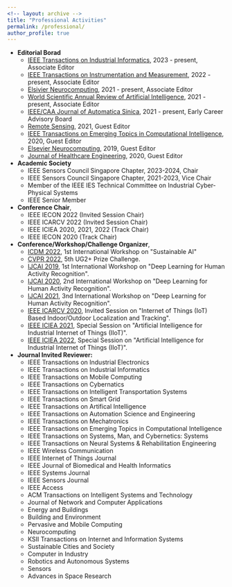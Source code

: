 ```yaml
---
<!-- layout: archive -->
title: "Professional Activities"
permalink: /professional/
author_profile: true
---
```

* **Editorial Borad**
  * [IEEE Transactions on Industrial Informatics](https://ieeexplore.ieee.org/xpl/RecentIssue.jsp?punumber=9424), 2023 - present, Associate Editor
  * [IEEE Transactions on Instrumentation and Measurement](https://ieeexplore.ieee.org/xpl/RecentIssue.jsp?punumber=19), 2022 - present, Associate Editor
  * [Elsivier Neurocomputing](https://www.journals.elsevier.com/neurocomputing), 2021 - present, Associate Editor
  * [World Scientific Annual Review of Artificial Intelligence](https://www.worldscientific.com/worldscinet/wsarai), 2021 - present, Associate Editor
  * [IEEE/CAA Journal of Automatica Sinica](https://www.ieee-jas.net/), 2021 - present, Early Career Advisory Board
  * [Remote Sensing](https://www.mdpi.com/journal/remotesensing/special_issues/NeuralNetwork_rs), 2021, Guest Editor
  * [IEEE Transactions on Emerging Topics in Computational Intelligence](https://cis.ieee.org/images/files/Publications/TETCI/SI18_CFP_IoT_HAR.pdf), 2020, Guest Editor
  * [Elsevier Neurocomputing](https://www.journals.elsevier.com/neurocomputing), 2019, Guest Editor
  * [Journal of Healthcare Engineering](https://www.hindawi.com/journals/jhe/), 2020, Guest Editor
* **Academic Society**
  * IEEE Sensors Council Singapore Chapter, 2023-2024, Chair 
  * IEEE Sensors Council Singapore Chapter, 2021-2023, Vice Chair 
  * Member of the IEEE IES Technical Committee on Industrial Cyber-Physical Systems
  * IEEE Senior Member
* **Conference Chair**, 
  * IEEE IECON 2022 (Invited Session Chair)
  * IEEE ICARCV 2022 (Invited Session Chair)
  * IEEE ICIEA 2020, 2021, 2022 (Track Chair)
  * IEEE IECON 2020 (Track Chair)
* **Conference/Workshop/Challenge Organizer**, 
  * [ICDM 2022](https://sustainai.github.io/icdm2022_workshop/), 1st International Workshop on "Sustainable AI"
  * [CVPR 2022](https://cvpr2022.thecvf.com/), 5th UG2+ Prize Challenge.
  * [IJCAI 2019](https://ijcai19.org/), 1st International Workshop on "Deep Learning for Human Activity Recognition".
  * [IJCAI 2020](https://ijcai20.org/), 2nd International Workshop on "Deep Learning for Human Activity Recognition".
  * [IJCAI 2021](https://ijcai21.org/), 3nd International Workshop on "Deep Learning for Human Activity Recognition".
  * [IEEE ICARCV 2020](https://www.icarcv.sg/), Invited Session on "Internet of Things (IoT) Based Indoor/Outdoor Localization and Tracking".
  * [IEEE ICIEA 2021](http://www.ieeeiciea.org/2021/), Special Session on "Artificial Intelligence for Industrial Internet of Things (IIoT)".
  * [IEEE ICIEA 2022](http://www.ieeeiciea.org/2022/), Special Session on "Artificial Intelligence for Industrial Internet of Things (IIoT)".
* **Journal Invited Reviewer:**
  * IEEE Transactions on Industrial Electronics
  * IEEE Transactions on Industrial Informatics
  * IEEE Transactions on Mobile Computing
  * IEEE Transactions on Cybernatics
  * IEEE Transactions on Intelligent Transportation Systems
  * IEEE Transactions on Smart Grid
  * IEEE Transactions on Artifical Intelligence
  * IEEE Transactions on Automation Science and Engineering
  * IEEE Transactions on Mechatronics
  * IEEE Transactions on Emerging Topics in Computational Intelligence
  * IEEE Transactions on Systems, Man, and Cybernetics: Systems
  * IEEE Transactions on Neural Systems & Rehabilitation Engineering 
  * IEEE Wireless Communication
  * IEEE Internet of Things Journal
  * IEEE Journal of Biomedical and Health Informatics
  * IEEE Systems Journal
  * IEEE Sensors Journal
  * IEEE Access
  * ACM Transactions on Intelligent Systems and Technology
  * Journal of Network and Computer Applications
  * Energy and Buildings
  * Building and Environment
  * Pervasive and Mobile Computing
  * Neurocomputing
  * KSII Transactions on Internet and Information Systems
  * Sustainable Cities and Society
  * Computer in Industry
  * Robotics and Autonomous Systems
  * Sensors
  * Advances in Space Research
 
